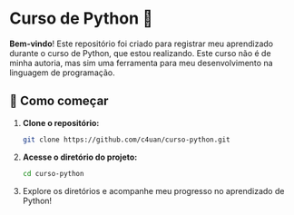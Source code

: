 # Curso de Python 🐍

**Bem-vindo**! Este repositório foi criado para registrar meu aprendizado durante o curso de Python, que estou realizando. Este curso não é de minha autoria, mas sim uma ferramenta para meu desenvolvimento na linguagem de programação.

## 🚀 Como começar

1. **Clone o repositório:**
   ```bash
   git clone https://github.com/c4uan/curso-python.git
   ```

2. **Acesse o diretório do projeto:**
   ```bash
   cd curso-python
   ```

3. Explore os diretórios e acompanhe meu progresso no aprendizado de Python!
